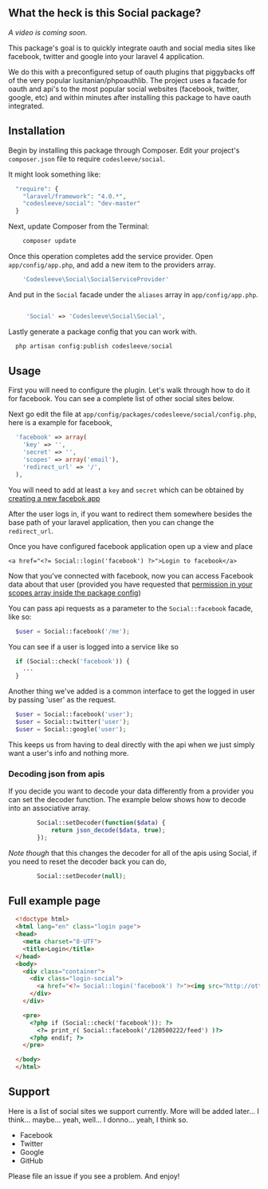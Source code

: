 ## What the heck is this Social package?

*_A video is coming soon._*

This package's goal is to quickly integrate oauth and social media sites like facebook, twitter and google into your laravel 4 application.

We do this with a preconfigured setup of oauth plugins that piggybacks off of the very popular lusitanian/phpoauthlib. The project uses a facade for oauth and api's to the most popular social websites (facebook, twitter, google, etc) and within minutes after installing this package to have oauth integrated.

## Installation

Begin by installing this package through Composer. Edit your project's `composer.json` file to require `codesleeve/social`.

It might look something like:

```php
  "require": {
    "laravel/framework": "4.0.*",
  	"codesleeve/social": "dev-master"
  }
```

Next, update Composer from the Terminal:

```php
    composer update
```

Once this operation completes add the service provider. Open `app/config/app.php`, and add a new item to the providers array.

```php
    'Codesleeve\Social\SocialServiceProvider'
```

And put in the `Social` facade under the `aliases` array in `app/config/app.php`.

```php

     'Social' => 'Codesleeve\Social\Social',
```

Lastly generate a package config that you can work with.

```php
  php artisan config:publish codesleeve/social
```

## Usage

First you will need to configure the plugin. Let's walk through how to do it for facebook. You can see a complete list of other social sites below.

Next go edit the file at `app/config/packages/codesleeve/social/config.php`, here is a example for facebook,

```php
  'facebook' => array(
  	'key' => '',
  	'secret' => '',
  	'scopes' => array('email'),
  	'redirect_url' => '/',
  ),
```

You will need to add at least a `key` and `secret` which can be obtained by [creating a new facebok app][dev_facebook]

After the user logs in, if you want to redirect them somewhere besides the base path of your laravel application, then you can change the `redirect_url`.

Once you have configured facebook application open up a view and place

    <a href="<?= Social::login('facebook') ?>">Login to facebook</a>

Now that you've connected with facebook, now you can access Facebook data about that user (provided you have requested that [permission in your scopes array inside the package config](https://developers.facebook.com/docs/reference/login/#permissions)) 

You can pass api requests as a parameter to the `Social::facebook` facade, like so:

```php
  $user = Social::facebook('/me');
```

You can see if a user is logged into a service like so

```php
  if (Social::check('facebook')) {
    ...
  }
```

Another thing we've added is a common interface to get the logged in user by passing 'user' as the request.

```php
  $user = Social::facebook('user');
  $user = Social::twitter('user');
  $user = Social::google('user');
```

This keeps us from having to deal directly with the api when we just simply want a user's info and nothing more.

### Decoding json from apis

If you decide you want to decode your data differently from a provider you can set the decoder function. The example below shows how to decode into an associative array. 

```php
        Social::setDecoder(function($data) {
            return json_decode($data, true);
        });
```

*_Note though_* that this changes the decoder for all of the apis using Social, if you need to reset the decoder back you can do,

```php
        Social::setDecoder(null);
```

## Full example page

```html
  <!doctype html>
  <html lang="en" class="login page">
  <head>
    <meta charset="8-UTF">
    <title>Login</title>
  </head>
  <body>
    <div class="container">
      <div class="login-social">
        <a href="<?= Social::login('facebook') ?>"><img src="http://ottopilotmedia.com/wp-content/uploads/2012/07/facebook-icon.jpg"></a>
      </div>
    </div>

    <pre>
      <?php if (Social::check('facebook')): ?>
        <?= print_r( Social::facebook('/120500222/feed') )?>
      <?php endif; ?>
    </pre>

  </body>
  </html>
```

## Support

Here is a list of social sites we support currently. More will be added later... I think... maybe... yeah, well... I donno... yeah, I think so.

  - Facebook
  - Twitter
  - Google
  - GitHub

Please file an issue if you see a problem. And enjoy!


[dev_facebook]: https://developers.facebook.com/apps  "Create an app on facebook developers site"
